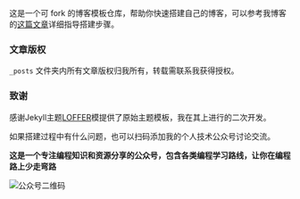 这是一个可 fork 的博客模板仓库，帮助你快速搭建自己的博客，可以参考我博客的[这篇文章]( https://lemonchann.github.io/create_blog_with_github_pages/ )详细指导搭建步骤。

### 文章版权

`_posts` 文件夹内所有文章版权归我所有，转载需联系我获得授权。

### 致谢

感谢Jekyll主题[LOFFER](https://fromendworld.github.io/LOFFER/)模提供了原始主题模板，我在其上进行的二次开发。

如果搭建过程中有什么问题，也可以扫码添加我的个人技术公众号讨论交流。

**这是一个专注编程知识和资源分享的公众号，包含各类编程学习路线，让你在编程路上少走弯路**

![公众号二维码](https://github.com/lemonchann/images/raw/master/gzh/%E6%96%87%E6%9C%AB%E6%8E%A8%E5%B9%BF%E6%96%87%E6%A1%88.png)

